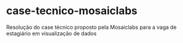 # case-tecnico-mosaiclabs
Resolução do case técnico proposto pela Mosaiclabs para a vaga de estagiário em visualização de dados
